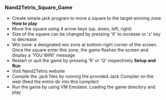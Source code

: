 ### Nand2Tetris_Square_Game

- Create simple jack program to move a square to the target winning zone
  **How to play**
- Move the square using 4 arrow keys (up, down, left, right)
- Size of the square can be changed by pressing 'X' to increase or 'z' key to decrease
- Win zone: a designated win zone at bottom-right corner of the screen. Once the square enter this zone, the game flashes the screen and display a 'YOU WIN!' message
- Restart or quit the game by pressing 'R' or 'Q' respectively
  **Setup and Run**
- Visit Nand2Tetris website
- Compile the .jack files by running the provided Jack Compiler on the web (feed the entire dir into this compiler)
- Run the game by using VM Emulator. Loading the game directory and play
